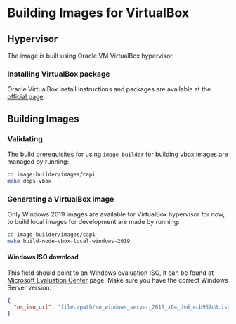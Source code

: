 # Building Images for VirtualBox

## Hypervisor

The image is built using Oracle VM VirtualBox hypervisor.

### Installing VirtualBox package

Oracle VirtualBox install instructions and packages are available at the [official page](https://www.virtualbox.org/wiki/Downloads).

## Building Images

### Validating

The build [prerequisites](../capi.md#prerequisites) for using `image-builder` for
building vbox images are managed by running:

```bash
cd image-builder/images/capi
make deps-vbox
```

### Generating a VirtualBox image

Only Windows 2019 images are available for VirtualBox hypervisor for now, to build local images
for development are made by running:

```bash
cd image-builder/images/capi
make build-node-vbox-local-windows-2019
```

#### Windows ISO download

This field should point to an Windows evaluation ISO, it can be found at [Microsoft Evaluation Center](https://www.microsoft.com/en-us/evalcenter/evaluate-windows-server) page. Make sure you have the correct Windows Server version.

```json
{
  "os_iso_url": "file:/path/en_windows_server_2019_x64_dvd_4cb967d8.iso"
}
```